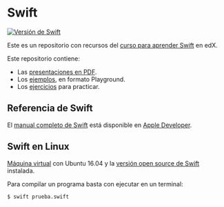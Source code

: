 # Swift

[![Versión de Swift](https://img.shields.io/badge/swift-4-darkorange.svg)](https://developer.apple.com/swift/)

Este es un repositorio con recursos del [curso para aprender Swift](https://edx.egibide.org/courses/course-v1:Egibide+DAM_Swift+2017/about) en edX. 

Este repositorio contiene:

- Las [presentaciones en PDF](./01_presentaciones/).
- Los [ejemplos](./02_ejemplos/), en formato Playground.
- Los [ejercicios](./03_ejercicios/) para practicar.

## Referencia de Swift

El [manual completo de Swift](https://developer.apple.com/library/content/documentation/Swift/Conceptual/Swift_Programming_Language/TheBasics.html#//apple_ref/doc/uid/TP40014097-CH5-ID309) está disponible en [Apple Developer](https://developer.apple.com/swift/).

## Swift en Linux

[Máquina virtual](https://drive.google.com/file/d/0B2XpZkAtl698Z1VvNDZUazZzRms/view?usp=sharing) con Ubuntu 16.04 y la [versión open source de Swift](https://swift.org/download/) instalada.

Para compilar un programa basta con ejecutar en un terminal:

```bash
$ swift prueba.swift
```

